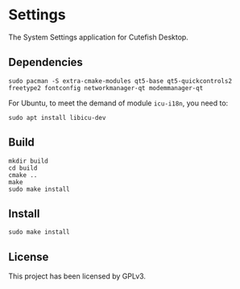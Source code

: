 # Settings

The System Settings application for Cutefish Desktop.

## Dependencies

```shell
sudo pacman -S extra-cmake-modules qt5-base qt5-quickcontrols2 freetype2 fontconfig networkmanager-qt modemmanager-qt
```

For Ubuntu, to meet the demand of module `icu-i18n`, you need to:
```shell
sudo apt install libicu-dev
```

## Build

```shell
mkdir build
cd build
cmake ..
make
sudo make install
```

## Install

```shell
sudo make install
```

## License

This project has been licensed by GPLv3.